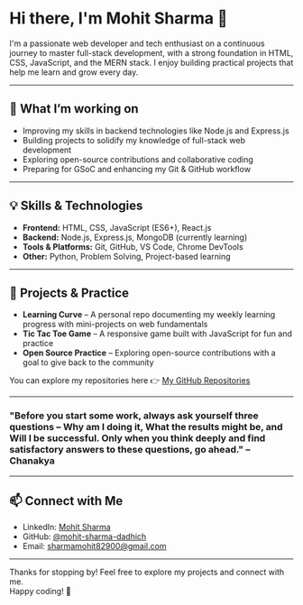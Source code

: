 # Hi there, I'm Mohit Sharma 👋

I'm a passionate web developer and tech enthusiast on a continuous journey to master full-stack development, with a strong foundation in HTML, CSS, JavaScript, and the MERN stack. I enjoy building practical projects that help me learn and grow every day.

---

## 🔭 What I’m working on

- Improving my skills in backend technologies like Node.js and Express.js  
- Building projects to solidify my knowledge of full-stack web development  
- Exploring open-source contributions and collaborative coding  
- Preparing for GSoC and enhancing my Git & GitHub workflow

---

## 💡 Skills & Technologies

- **Frontend:** HTML, CSS, JavaScript (ES6+), React.js  
- **Backend:** Node.js, Express.js, MongoDB (currently learning)  
- **Tools & Platforms:** Git, GitHub, VS Code, Chrome DevTools  
- **Other:** Python, Problem Solving, Project-based learning  

---

## 📂 Projects & Practice

- **Learning Curve** – A personal repo documenting my weekly learning progress with mini-projects on web fundamentals  
- **Tic Tac Toe Game** – A responsive game built with JavaScript for fun and practice  
- **Open Source Practice** – Exploring open-source contributions with a goal to give back to the community

You can explore my repositories here 👉 [My GitHub Repositories](https://github.com/mohit-sharma-dadhich)

---

### "Before you start some work, always ask yourself three questions – Why am I doing it, What the results might be, and Will I be successful. Only when you think deeply and find satisfactory answers to these questions, go ahead." – Chanakya

---
## 📫 Connect with Me

- LinkedIn: [Mohit Sharma](https://www.linkedin.com/in/mohit-sharma-dadhich)  
- GitHub: [@mohit-sharma-dadhich](https://github.com/mohit-sharma-dadhich)
- Email: [sharmamohit82900@gmail.com](mailto:sharmamohit82900@gmail.com)

---


Thanks for stopping by! Feel free to explore my projects and connect with me.  
Happy coding! 🚀

